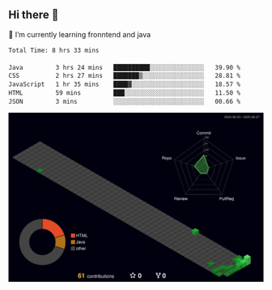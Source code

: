 ## Hi there 👋

<!--
**CereenaG/CereenaG** is a ✨ _special_ ✨ repository because its `README.md` (this file) appears on your GitHub profile.

Here are some ideas to get you started:

- 🔭 I’m currently working on ...
- 🌱 I’m currently learning ...
- 👯 I’m looking to collaborate on ...
- 🤔 I’m looking for help with ...
- 💬 Ask me about ...
- 📫 How to reach me: ...
- 😄 Pronouns: ...
- ⚡ Fun fact: ...
-->
 🌱 I’m currently learning fronntend and java
 
<!--START_SECTION:waka-->

```txt
Total Time: 8 hrs 33 mins

Java         3 hrs 24 mins   ██████████░░░░░░░░░░░░░░░   39.90 %
CSS          2 hrs 27 mins   ███████▒░░░░░░░░░░░░░░░░░   28.81 %
JavaScript   1 hr 35 mins    ████▓░░░░░░░░░░░░░░░░░░░░   18.57 %
HTML         59 mins         ███░░░░░░░░░░░░░░░░░░░░░░   11.50 %
JSON         3 mins          ░░░░░░░░░░░░░░░░░░░░░░░░░   00.66 %
```

<!--END_SECTION:waka-->
![](./profile-3d-contrib/profile-night-green.svg)
